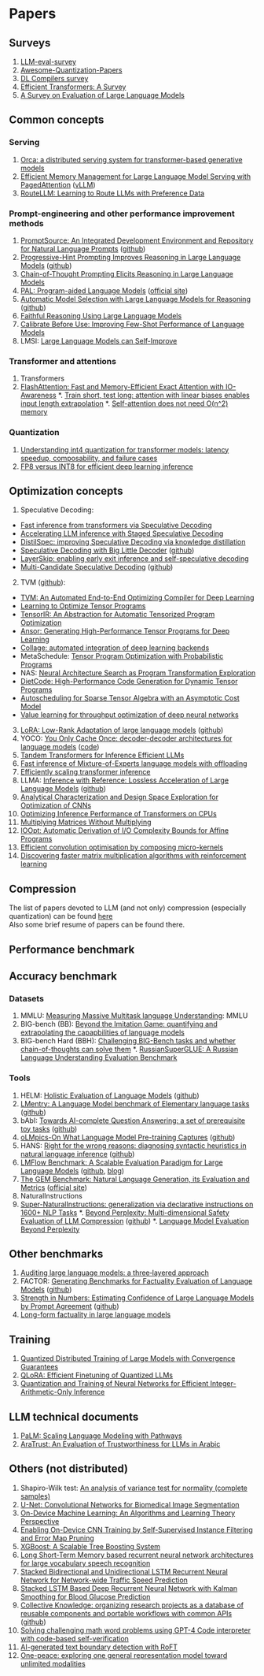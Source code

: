 # Papers

## Surveys
1. [LLM-eval-survey](https://github.com/MLGroupJLU/LLM-eval-survey)
2. [Awesome-Quantization-Papers](https://github.com/Zhen-Dong/Awesome-Quantization-Papers)
3. [DL Compilers survey](https://github.com/vvchernov/LLM_info/blob/main/papers/surveys/DL_compilers_survey.pdf)
4. [Efficient Transformers: A Survey](https://github.com/vvchernov/LLM_info/blob/main/papers/surveys/Efficient_transformers_survey.pdf)
5. [A Survey on Evaluation of Large Language Models](https://github.com/vvchernov/LLM_info/blob/main/papers/surveys/llm_eval_survey.pdf)

## Common concepts
### Serving
1. [Orca: a distributed serving system for transformer-based generative models](https://github.com/vvchernov/LLM_info/blob/main/papers/common/Orca.pdf)
2. [Efficient Memory Management for Large Language Model Serving with PagedAttention](https://github.com/vvchernov/LLM_info/blob/main/papers/common/PagedAttention.pdf) ([vLLM](https://github.com/vllm-project/vllm))
3. [RouteLLM: Learning to Route LLMs with Preference Data](https://github.com/vvchernov/LLM_info/blob/main/papers/common/RouteLLM.pdf)

### Prompt-engineering and other performance improvement methods
1. [PromptSource: An Integrated Development Environment and Repository for Natural Language Prompts](https://github.com/vvchernov/LLM_info/blob/main/papers/common/prompt/prompt_source.pdf) ([github](https://github.com/bigscience-workshop/promptsource))
2. [Progressive-Hint Prompting Improves Reasoning in Large Language Models](https://github.com/vvchernov/LLM_info/blob/main/papers/common/prompt/PHP.pdf) ([github](https://github.com/chuanyang-Zheng/Progressive-Hint))
3. [Chain-of-Thought Prompting Elicits Reasoning in Large Language Models](https://github.com/vvchernov/LLM_info/blob/main/papers/common/prompt/CoT.pdf)
4. [PAL: Program-aided Language Models](https://github.com/vvchernov/LLM_info/blob/main/papers/common/prompt/PAL.pdf) ([official site](https://reasonwithpal.com/))
5. [Automatic Model Selection with Large Language Models for Reasoning](https://github.com/vvchernov/LLM_info/blob/main/papers/common/prompt/automatic_model_selection.pdf) ([github](https://github.com/XuZhao0/Model-Selection-Reasoning))
6. [Faithful Reasoning Using Large Language Models](https://github.com/vvchernov/LLM_info/blob/main/papers/common/prompt/faithful_reasoning.pdf)
7. [Calibrate Before Use: Improving Few-Shot Performance of Language Models](https://github.com/vvchernov/LLM_info/blob/main/papers/common/prompt/calibrate_before_use.pdf)
8. LMSI: [Large Language Models can Self-Improve](https://github.com/vvchernov/LLM_info/blob/main/papers/common/prompt/LMSI.pdf)

### Transformer and attentions
1. Transformers
2. [FlashAttention: Fast and Memory-Efficient Exact Attention with IO-Awareness](https://github.com/vvchernov/LLM_info/blob/main/papers/common/flash_attn.pdf)
*. [Train short, test long: attention with linear biases enables input length extrapolation](https://github.com/vvchernov/LLM_info/blob/main/papers/common/input_length_extrapolation.pdf)
*. [Self-attention does not need O(n^2) memory](https://github.com/vvchernov/LLM_info/blob/main/papers/common/self_attn_memory.pdf)

### Quantization
1. [Understanding int4 quantization for transformer models: latency speedup, composability, and failure cases](https://github.com/vvchernov/LLM_info/blob/main/papers/common/Int4_quantization.pdf)
2. [FP8 versus INT8 for efficient deep learning inference](https://github.com/vvchernov/LLM_info/blob/main/papers/common/fp8_vs_int8.pdf)

## Optimization concepts
1. Speculative Decoding:
 - [Fast inference from transformers via Speculative Decoding](https://github.com/vvchernov/LLM_info/blob/main/papers/optimization/speculative_decoding/speculative_decoding.pdf)
 - [Accelerating LLM inference with Staged Speculative Decoding](https://github.com/vvchernov/LLM_info/blob/main/papers/optimization/speculative_decoding/speculative_decoding_staged.pdf)
 - [DistilSpec: improving Speculative Decoding via knowledge distillation](https://github.com/vvchernov/LLM_info/blob/main/papers/optimization/speculative_decoding/speculative_decoding_distillation.pdf)
 - [Speculative Decoding with Big Little Decoder](https://github.com/vvchernov/LLM_info/blob/main/papers/optimization/speculative_decoding/speculative_decoding_big_little_decoder.pdf) ([github](https://github.com/kssteven418/BigLittleDecoder))
 - [LayerSkip: enabling early exit inference and self-speculative decoding](https://github.com/vvchernov/LLM_info/blob/main/papers/optimization/speculative_decoding/speculative_decoding_layer_skip.pdf)
 - [Multi-Candidate Speculative Decoding](https://github.com/vvchernov/LLM_info/blob/main/papers/optimization/speculative_decoding/speculative_decoding_multi_candidate.pdf) ([github](https://github.com/NJUNLP/MCSD))
2. TVM ([github](https://github.com/apache/tvm)):
 - [TVM: An Automated End-to-End Optimizing Compiler for Deep Learning](https://github.com/vvchernov/LLM_info/blob/main/papers/optimization/tvm/tvm.pdf)
 - [Learning to Optimize Tensor Programs](https://github.com/vvchernov/LLM_info/blob/main/papers/optimization/tvm/learning_to_optimize.pdf)
 - [TensorIR: An Abstraction for Automatic Tensorized Program Optimization](https://github.com/vvchernov/LLM_info/blob/main/papers/optimization/tvm/tir.pdf)
 - [Ansor: Generating High-Performance Tensor Programs for Deep Learning](https://github.com/vvchernov/LLM_info/blob/main/papers/optimization/tvm/ansor.pdf)
 - [Collage: automated integration of deep learning backends](https://github.com/vvchernov/LLM_info/blob/main/papers/optimization/tvm/collage.pdf)
 - MetaSchedule: [Tensor Program Optimization with Probabilistic Programs](https://github.com/vvchernov/LLM_info/blob/main/papers/optimization/tvm/metaschedule.pdf)
 - NAS: [Neural Architecture Search as Program Transformation Exploration](https://github.com/vvchernov/LLM_info/blob/main/papers/optimization/tvm/NAS.pdf)
 - [DietCode: High-Performance Code Generation for Dynamic Tensor Programs](https://github.com/vvchernov/LLM_info/blob/main/papers/optimization/tvm/DietCode.pdf)
 - [Autoscheduling for Sparse Tensor Algebra with an Asymptotic Cost Model](https://github.com/vvchernov/LLM_info/blob/main/papers/optimization/tvm/autoscheduling_sparse_tensors.pdf)
 - [Value learning for throughput optimization of deep neural networks](https://github.com/vvchernov/LLM_info/blob/main/papers/optimization/tvm/throughput_optimization.pdf)
3. [LoRA: Low-Rank Adaptation of large language models](https://github.com/vvchernov/LLM_info/blob/main/papers/optimization/LoRA.pdf) ([github](https://github.com/microsoft/LoRA))
4. YOCO: [You Only Cache Once: decoder-decoder architectures for language models](https://github.com/vvchernov/LLM_info/blob/main/papers/optimization/yoco.pdf) ([code](https://aka.ms/YOCO))
5. [Tandem Transformers for Inference Efficient LLMs](https://github.com/vvchernov/LLM_info/blob/main/papers/optimization/tandem_transformers.pdf)
6. [Fast inference of Mixture-of-Experts language models with offloading](https://github.com/vvchernov/LLM_info/blob/main/papers/optimization/MoE_fast_inference.pdf)
7. [Efficiently scaling transformer inference](https://github.com/vvchernov/LLM_info/blob/main/papers/optimization/efficiently_scaling.pdf)
8. LLMA: [Inference with Reference: Lossless Acceleration of Large Language Models](https://github.com/vvchernov/LLM_info/blob/main/papers/optimization/LLMA.pdf) ([github](https://github.com/microsoft/unilm))
9. [Analytical Characterization and Design Space Exploration for Optimization of CNNs](https://github.com/vvchernov/LLM_info/blob/main/papers/optimization/optimization_design_space_exploration.pdf)
10. [Optimizing Inference Performance of Transformers on CPUs](https://github.com/vvchernov/LLM_info/blob/main/papers/optimization/cpu_inference_optimizing.pdf)
11. [Multiplying Matrices Without Multiplying](https://github.com/vvchernov/LLM_info/blob/main/papers/optimization/matmul_without_multiplying.pdf)
12. [IOOpt: Automatic Derivation of I/O Complexity Bounds for Affine Programs](https://github.com/vvchernov/LLM_info/blob/main/papers/optimization/IOOpt.pdf)
13. [Efficient convolution optimisation by composing micro-kernels](https://github.com/vvchernov/LLM_info/blob/main/papers/optimization/composing_micro-kernels.pdf)
14. [Discovering faster matrix multiplication algorithms with reinforcement learning](https://github.com/vvchernov/LLM_info/blob/main/papers/optimization/discovering_faster_matmul.pdf)

## Compression
The list of papers devoted to LLM (and not only) compression (especially quantization) can be found [here](https://github.com/vvchernov/LLM_info/blob/main/papers/compression/README.md)<br />
Also some brief resume of papers can be found there.

## Performance benchmark

## Accuracy benchmark
### Datasets
1. MMLU: [Measuring Massive Multitask language Understanding](https://github.com/vvchernov/LLM_info/blob/main/papers/benchmark/Accuracy/datasets/MMLU.pdf): MMLU
2. BIG-bench (BB): [Beyond the Imitation Game: quantifying and extrapolating the capapbilities of language models](https://github.com/vvchernov/LLM_info/blob/main/papers/benchmark/Accuracy/datasets/BigBench.pdf)
3. BIG-bench Hard (BBH): [Challenging BIG-Bench tasks and whether chain-of-thoughts can solve them](https://github.com/vvchernov/LLM_info/blob/main/papers/benchmark/Accuracy/datasets/BigBenchHard.pdf)
*. [RussianSuperGLUE: A Russian Language Understanding Evaluation Benchmark](https://github.com/vvchernov/LLM_info/blob/main/papers/benchmark/Accuracy/datasets/russian_super_glue.pdf)

### Tools
1. HELM: [Holistic Evaluation of Language Models](https://github.com/vvchernov/LLM_info/blob/main/papers/benchmark/Accuracy/HELM.pdf) ([github](https://github.com/stanford-crfm/helm))
2. [LMentry: A Language Model benchmark of Elementary language tasks](https://github.com/vvchernov/LLM_info/blob/main/papers/benchmark/Accuracy/tools/LMentry.pdf) ([github](https://github.com/aviaefrat/lmentry))
3. bAbI: [Towards AI-complete Question Answering: a set of prerequisite toy tasks](https://github.com/vvchernov/LLM_info/blob/main/papers/benchmark/Accuracy/tools/bAbI.pdf) ([github](https://github.com/facebookarchive/bAbI-tasks))
4. [oLMpics-On What Language Model Pre-training Captures](https://github.com/vvchernov/LLM_info/blob/main/papers/benchmark/Accuracy/tools/oLMpics.pdf) ([github](https://github.com/alontalmor/oLMpics))
5. HANS: [Right for the wrong reasons: diagnosing syntactic heuristics in natural language inference](https://github.com/vvchernov/LLM_info/blob/main/papers/benchmark/Accuracy/tools/HANS.pdf) ([github](https://github.com/tommccoy1/hans))
6. [LMFlow Benchmark: A Scalable Evaluation Paradigm for Large Language Models](https://github.com/vvchernov/LLM_info/blob/main/papers/benchmark/Accuracy/tools/lmflow.pdf) ([github](https://github.com/OptimalScale/LMFlow), [blog](https://blog.gopenai.com/lmflow-benchmark-an-automatic-evaluation-framework-for-open-source-llms-ef5c6f142418))
7. [The GEM Benchmark: Natural Language Generation, its Evaluation and Metrics](https://github.com/vvchernov/LLM_info/blob/main/papers/benchmark/Accuracy/tools/GEM.pdf) ([official site](https://gem-benchmark.com/))
8. NaturalInstructions
9. [Super-NaturalInstructions: generalization via declarative instructions on 1600+ NLP Tasks](https://github.com/vvchernov/LLM_info/blob/main/papers/benchmark/Accuracy/tools/super_natural_instructions.pdf)
*. [Beyond Perplexity: Multi-dimensional Safety Evaluation of LLM Compression](https://github.com/vvchernov/LLM_info/blob/main/papers/benchmark/Accuracy/tools/beyond_perplexity_safety_eval.pdf) ([github](https://github.com/zhichaoxu-shufe/beyond-perplexity-compression-safety-eval))
*. [Language Model Evaluation Beyond Perplexity](https://github.com/vvchernov/LLM_info/blob/main/papers/benchmark/Accuracy/tools/eval_beyond_perplexity.pdf)

## Other benchmarks
1. [Auditing large language models: a three‑layered approach](https://github.com/vvchernov/LLM_info/blob/main/papers/benchmark/others/llm_auditing.pdf)
2. FACTOR: [Generating Benchmarks for Factuality Evaluation of Language Models](https://github.com/vvchernov/LLM_info/blob/main/papers/benchmark/others/factor.pdf) ([github](https://github.com/AI21Labs/factor))
3. [Strength in Numbers: Estimating Confidence of Large Language Models by Prompt Agreement](https://github.com/vvchernov/LLM_info/blob/main/papers/benchmark/others/confidence_estimation.pdf) ([github](https://github.com/JHU-CLSP/Confidence-Estimation-TrustNLP2023))
4. [Long-form factuality in large language models](https://github.com/vvchernov/LLM_info/blob/main/papers/benchmark/others/SAFE.pdf)

## Training
1. [Quantized Distributed Training of Large Models with Convergence Guarantees](https://github.com/vvchernov/LLM_info/blob/main/papers/training/quantized_distributed_training.pdf)
2. [QLoRA: Efficient Finetuning of Quantized LLMs](https://github.com/vvchernov/LLM_info/blob/main/papers/training/QLoRA.pdf)
3. [Quantization and Training of Neural Networks for Efficient Integer-Arithmetic-Only Inference](https://github.com/vvchernov/LLM_info/blob/main/papers/training/quant_and_training.pdf)

## LLM technical documents
1. [PaLM: Scaling Language Modeling with Pathways](https://github.com/vvchernov/LLM_info/blob/main/papers/llms/PaLM.pdf)
2. [AraTrust: An Evaluation of Trustworthiness for LLMs in Arabic](https://github.com/vvchernov/LLM_info/blob/main/papers/llms/AraTrust.pdf)

## Others (not distributed)
1. Shapiro-Wilk test: [An analysis of variance test for normality (complete samples)](https://github.com/vvchernov/LLM_info/blob/main/papers/others/shapiro_wilk_test.pdf)
2. [U-Net: Convolutional Networks for Biomedical Image Segmentation](https://github.com/vvchernov/LLM_info/blob/main/papers/others/u-net.pdf)
3. [On-Device Machine Learning: An Algorithms and Learning Theory Perspective](https://github.com/vvchernov/LLM_info/blob/main/papers/others/on-device_ML.pdf)
4. [Enabling On-Device CNN Training by Self-Supervised Instance Filtering and Error Map Pruning](https://github.com/vvchernov/LLM_info/blob/main/papers/others/on-device_CNN_training.pdf)
5. [XGBoost: A Scalable Tree Boosting System](https://github.com/vvchernov/LLM_info/blob/main/papers/others/xgboost.pdf)
6. [Long Short-Term Memory based recurrent neural network architectures for large vocabulary speech recognition](https://github.com/vvchernov/LLM_info/blob/main/papers/others/LSTM_ASR.pdf)
7. [Stacked Bidirectional and Unidirectional LSTM Recurrent Neural Network for Network-wide Traffic Speed Prediction](https://github.com/vvchernov/LLM_info/blob/main/papers/others/LSTM_traffic_speed_prediction.pdf)
8. [Stacked LSTM Based Deep Recurrent Neural Network with Kalman Smoothing for Blood Glucose Prediction](https://github.com/vvchernov/LLM_info/blob/main/papers/others/LSTM_blood_glucose_prediction.pdf)
9. [Collective Knowledge: organizing research projects as a database of reusable components and portable workflows with common APIs](https://github.com/vvchernov/LLM_info/blob/main/papers/others/CK.pdf) ([github](https://github.com/mlcommons/ck))
10. [Solving challenging math word problems using GPT-4 Code interpreter with code-based self-verification](https://github.com/vvchernov/LLM_info/blob/main/papers/others/gpt4_code_interpreter.pdf)
11. [AI-generated text boundary detection with RoFT](https://github.com/vvchernov/LLM_info/blob/main/papers/others/RoFT.pdf)
12. [One-peace: exploring one general representation model toward unlimited modalities](https://github.com/vvchernov/LLM_info/blob/main/papers/others/one-peace.pdf)

